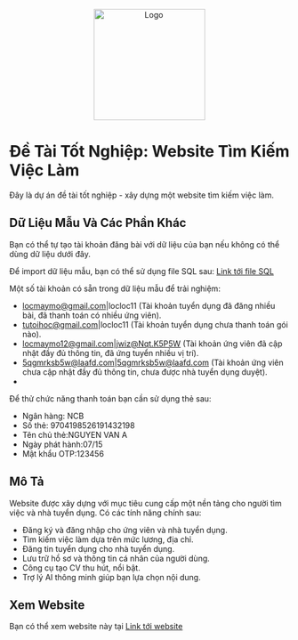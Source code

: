 <p align="center"><a href="https://tim-vn.tech/" target="_blank"><img src="https://raw.githubusercontent.com/locmaymo/tim-vn.tech/test/public/image/logo-tim.png" width="200" alt="Logo"></a></p>



# Đề Tài Tốt Nghiệp: Website Tìm Kiếm Việc Làm

Đây là dự án đề tài tốt nghiệp - xây dựng một website tìm kiếm việc làm.

## Dữ Liệu Mẫu Và Các Phần Khác
Bạn có thể tự tạo tài khoản đăng bài với dữ liệu của bạn nếu không có thể dùng dữ liệu dưới đây.

Để import dữ liệu mẫu, bạn có thể sử dụng file SQL sau: [Link tới file SQL](laravel.sql)

Một số tài khoản có sẵn trong dữ liệu mẫu để trải nghiệm:
- locmaymo@gmail.com|locloc11 (Tài khoản tuyển dụng đã đăng nhiều bài, đã thanh toán có nhiều ứng viên).
- tutoihoc@gmail.com|locloc11 (Tài khoản tuyển dụng chưa thanh toán gói nào).
- locmaymo12@gmail.com|jwiz@Nqt.K5P5W (Tài khoản ứng viên đã cập nhật đầy đủ thông tin, đã ứng tuyển nhiều vị trí).
- 5qgmrksb5w@laafd.com|5qgmrksb5w@laafd.com (Tài khoản ứng viên chưa cập nhật đầy đủ thông tin, chưa được nhà tuyển dụng duyệt).
- 
Để thử chức năng thanh toán bạn cần sử dụng thẻ sau:
- Ngân hàng: NCB
- Số thẻ: 9704198526191432198
- Tên chủ thẻ:NGUYEN VAN A
- Ngày phát hành:07/15
- Mật khẩu OTP:123456

## Mô Tả

Website được xây dựng với mục tiêu cung cấp một nền tảng cho người tìm việc và nhà tuyển dụng. Có các tính năng chính sau:
- Đăng ký và đăng nhập cho ứng viên và nhà tuyển dụng.
- Tìm kiếm việc làm dựa trên mức lương, địa chỉ.
- Đăng tin tuyển dụng cho nhà tuyển dụng.
- Lưu trữ hồ sơ và thông tin cá nhân của người dùng.
- Công cụ tạo CV thu hút, nổi bật.
- Trợ lý AI thông minh giúp bạn lựa chọn nội dung.

## Xem Website

Bạn có thể xem website này tại <a href="https://tim-vn.tech/" target="_blank">Link tới website</a>
